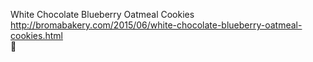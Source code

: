 White Chocolate Blueberry Oatmeal Cookies	http://bromabakery.com/2015/06/white-chocolate-blueberry-oatmeal-cookies.html	
਍